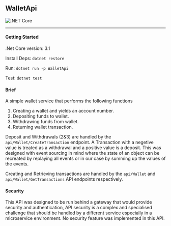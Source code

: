 
   

## WalletApi 
![.NET Core](https://github.com/samuelagm/walletApi/workflows/.NET%20Core/badge.svg)

---
#### Getting Started
.Net Core version: 3.1  

Install Deps: `dotnet restore`  

Run: `dotnet run -p WalletApi`  

Test: `dotnet test`  
#### Brief

A simple wallet service that performs the following functions

1.    Creating a wallet and yields an account number.
2.    Depositing funds to wallet.
3.    Withdrawing funds from wallet.
4.    Returning wallet transaction.

Deposit and Withdrawals (2&3) are handled by the `api/Wallet/CreateTransaction` endpoint. A Transaction with a negetive value is treated as a withdrawal and a positive value is a deposit. This was designed with event sourcing in mind where the state of an object can be recreated by replaying all events or in our case by summing up the values of the events.

Creating and Retrieving transactions are handled by the `api/Wallet` and `api/Wallet/GetTransactions` API endpoints respectively.   
   
      

#### Security
This API was designed to be run behind a gateway that would provide security and authentication, API security is a complex and specialised challenge that should be handled by a different service especially in a microservice environment. No security feature was implemented in this API.
